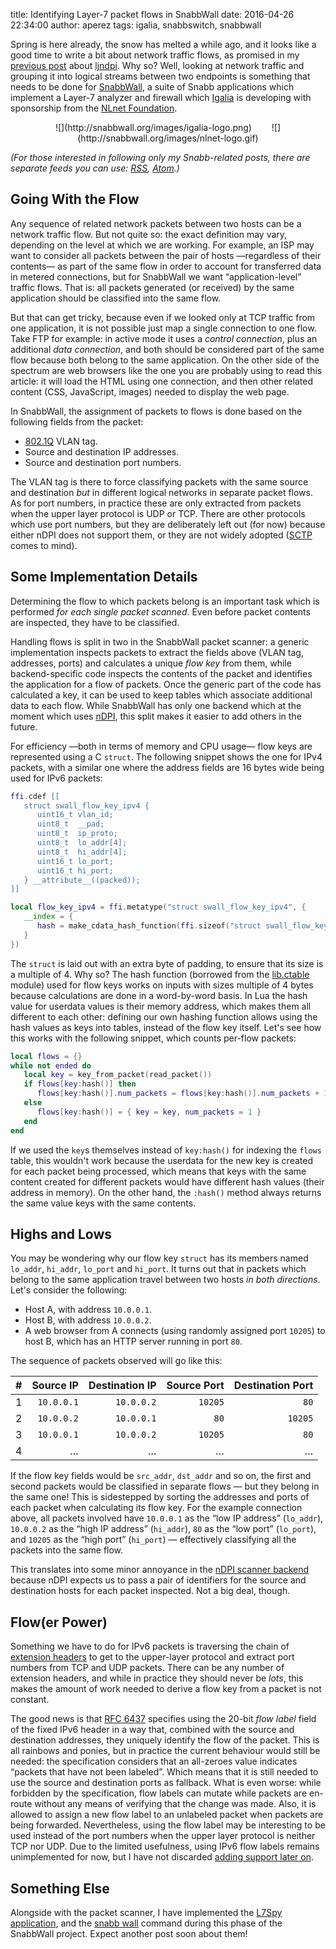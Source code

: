 title: Identifying Layer-7 packet flows in SnabbWall
date: 2016-04-26 22:34:00
author: aperez
tags: igalia, snabbswitch, snabbwall

Spring is here already, the snow has melted a while ago, and it looks like a
good time to write a bit about network traffic flows, as promised in my
[previous post](https://perezdecastro.org/2016/ljndi-snabbwall-sidekick.html)
about [ljndpi][ljndpi]. Why so? Well, looking at network traffic and grouping
it into logical streams between two endpoints is something that needs to be
done for [SnabbWall][swall], a suite of Snabb applications which implement a
Layer-7 analyzer and firewall which [Igalia](http://www.igalia.com) is
developing with sponsorship from the [NLnet Foundation](https://nlnet.nl).

<figure style="text-align:center">
  ![](http://snabbwall.org/images/igalia-logo.png)
  <span style="margin-left:20px">&nbsp;</span>
  ![](http://snabbwall.org/images/nlnet-logo.gif)
</figure>

*(For those interested in following only my Snabb-related posts, there are
separate feeds you can use: [RSS](https://perezdecastro.org/snabbswitch.rss),
[Atom](https://perezdecastro.org/snabbswitch.atom).)*


Going With the Flow
-------------------

Any sequence of related network packets between two hosts can be a network
traffic flow. But not quite so: the exact definition may vary, depending on
the level at which we are working. For example, an ISP may want to consider
all packets between the pair of hosts —regardless of their contents— as part
of the same flow in order to account for transferred data in metered
connections, but for SnabbWall we want “application-level” traffic flows. That
is: all packets generated (or received) by the same application should be
classified into the same flow.

But that can get tricky, because even if we looked only at TCP traffic from
one application, it is not possible just map a single connection to one flow.
Take FTP for example: in active mode it uses a *control connection*, plus an
additional *data connection*, and both should be considered part of the same
flow because both belong to the same application.  On the other side of the
spectrum are web browsers like the one you are probably using to read this
article: it will load the HTML using one connection, and then other related
content (CSS, JavaScript, images) needed to display the web page.

In SnabbWall, the assignment of packets to flows is done based on the
following fields from the packet:

* [802.1Q](https://en.wikipedia.org/wiki/802.1q) VLAN tag.
* Source and destination IP addresses.
* Source and destination port numbers.

The VLAN tag is there to force classifying packets with the same source and
destination *but* in different logical networks in separate packet flows. As
for port numbers, in practice these are only extracted from packets when the
upper layer protocol is UDP or TCP. There are other protocols which use port
numbers, but they are deliberately left out (for now) because either nDPI does
not support them, or they are not widely adopted
([SCTP](https://en.wikipedia.org/wiki/SCTP_packet_structure) comes to mind).


Some Implementation Details
---------------------------

Determining the flow to which packets belong is an important task which is
performed *for each single packet scanned*. Even before packet contents are
inspected, they have to be classified.

Handling flows is split in two in the SnabbWall packet scanner: a generic
implementation inspects packets to extract the fields above (VLAN tag,
addresses, ports) and calculates a unique *flow key* from them, while
backend-specific code inspects the contents of the packet and identifies the
application for a flow of packets. Once the generic part of the code has
calculated a key, it can be used to keep tables which associate additional
data to each flow. While SnabbWall has only one backend which at the moment
which uses [nDPI][ndpi], this split makes it easier to add others in the
future.

For efficiency —both in terms of memory and CPU usage— flow keys are
represented using a C `struct`. The following snippet shows the one for IPv4
packets, with a similar one where the address fields are 16 bytes wide being
used for IPv6 packets:

```lua
ffi.cdef [[
   struct swall_flow_key_ipv4 {
      uint16_t vlan_id;
      uint8_t  __pad;
      uint8_t  ip_proto;
      uint8_t  lo_addr[4];
      uint8_t  hi_addr[4];
      uint16_t lo_port;
      uint16_t hi_port;
   } __attribute__((packed));
]]

local flow_key_ipv4 = ffi.metatype("struct swall_flow_key_ipv4", {
   __index = {
      hash = make_cdata_hash_function(ffi.sizeof("struct swall_flow_key_ipv4")),
   }
})
```

The `struct` is laid out with an extra byte of padding, to ensure that its
size is a multiple of 4. Why so? The hash function (borrowed from the
[lib.ctable](https://github.com/Igalia/snabb/blob/lwaftr/src/lib/ctable.lua)
module) used for flow keys works on inputs with sizes multiple of 4 bytes
because calculations are done in a word-by-word basis. In Lua the hash value
for userdata values is their memory address, which makes them all different
to each other: defining our own hashing function allows using the hash values
as keys into tables, instead of the flow key itself. Let's see how this works
with the following snippet, which counts per-flow packets:

```lua
local flows = {}
while not ended do
   local key = key_from_packet(read_packet())
   if flows[key:hash()] then
      flows[key:hash()].num_packets = flows[key:hash()].num_packets + 1
   else
      flows[key:hash()] = { key = key, num_packets = 1 }
   end
end
```

If we used the `key`s themselves instead of `key:hash()` for indexing the
`flows` table, this wouldn't work because the userdata for the new key is
created for each packet being processed, which means that keys with the same
content created for different packets would have different hash values (their
address in memory). On the other hand, the `:hash()` method always returns the
same value keys with the same contents.


Highs and Lows
--------------

You may be wondering why our flow key `struct` has its members named
`lo_addr`, `hi_addr`, `lo_port` and `hi_port`. It turns out that in packets
which belong to the same application travel between two hosts *in both
directions*. Let's consider the following:

* Host A, with address `10.0.0.1`.
* Host B, with address `10.0.0.2`.
* A web browser from A connects (using randomly assigned port `10205`) to
  host B, which has an HTTP server running in port `80`.

The sequence of packets observed will go like this:

| # | Source IP  | Destination IP | Source Port | Destination Port |
|--:|-----------:|---------------:|------------:|-----------------:|
| 1 | `10.0.0.1` | `10.0.0.2`     | `10205`     | `80`             |
| 2 | `10.0.0.2` | `10.0.0.1`     | `80`        | `10205`          |
| 3 | `10.0.0.1` | `10.0.0.2`     | `10205`     | `80`             |
| 4 | …          | …              | …           | …                |

If the flow key fields would be `src_addr`, `dst_addr` and so on, the first
and second packets would be classified in separate flows — but they belong in
the same one! This is sidestepped by sorting the addresses and ports of each
packet when calculating its flow key. For the example connection above, all
packets involved have `10.0.0.1` as the “low IP address” (`lo_addr`),
`10.0.0.2` as the “high IP address” (`hi_addr`), `80` as the “low port”
(`lo_port`), and `10205` as the “high port” (`hi_port`) — effectively
classifying all the packets into the same flow.

This translates into some minor annoyance in the [nDPI scanner
backend](https://github.com/aperezdc/snabbswitch/blob/swall-starfruit/src/apps/wall/scanner/ndpi.lua#L74)
because nDPI expects us to pass a pair of identifiers for the source and
destination hosts for each packet inspected. Not a big deal, though.


Flow(er Power)
--------------

Something we have to do for IPv6 packets is traversing the chain of [extension
headers](https://en.wikipedia.org/wiki/IPv6_packet#Extension_headers) to get
to the upper-layer protocol and extract port numbers from TCP and UDP packets.
There can be any number of extension headers, and while in practice they
should never be *lots*, this makes the amount of work needed to derive a flow
key from a packet is not constant.

The good news is that [RFC 6437][rfc6437] specifies using the 20-bit *flow
label* field of the fixed IPv6 header in a way that, combined with the source
and destination addresses, they uniquely identify the flow of the packet. This
is all rainbows and ponies, but in practice the current behaviour would still
be needed: the specification considers that an all-zeroes value indicates
“packets that have not been labeled”. Which means that it is still needed to
use the source and destination ports as fallback. What is even worse: while
forbidden by the specification, flow labels can mutate while packets are
en-route without any means of verifying that the change was made. Also, it is
allowed to assign a new flow label to an unlabeled packet when packets are
being forwarded. Nevertheless, using the flow label may be interesting to be
used instead of the port numbers when the upper layer protocol is neither TCP
nor UDP. Due to the limited usefulness, using IPv6 flow labels remains
unimplemented for now, but I have not discarded [adding support later
on](https://github.com/aperezdc/snabbswitch/issues/9).


Something Else
--------------

Alongside with the packet scanner, I have implemented the [L7Spy
application](https://github.com/aperezdc/snabbswitch/blob/swall-starfruit/src/apps/wall/l7spy.lua),
and the [snabb
wall](https://github.com/aperezdc/snabbswitch/tree/swall-starfruit/src/program/wall)
command during this phase of the SnabbWall project. Expect another post soon
about them!


[ljndpi]: https://github.com/aperezdc/ljndpi/
[ljffi]: http://luajit.org/ext_ffi_api.html
[swall]: http://snabbwall.org
[ndpi]: http://www.ntop.org/products/ndpi/
[rfc6437]: https://tools.ietf.org/html/rfc6437
